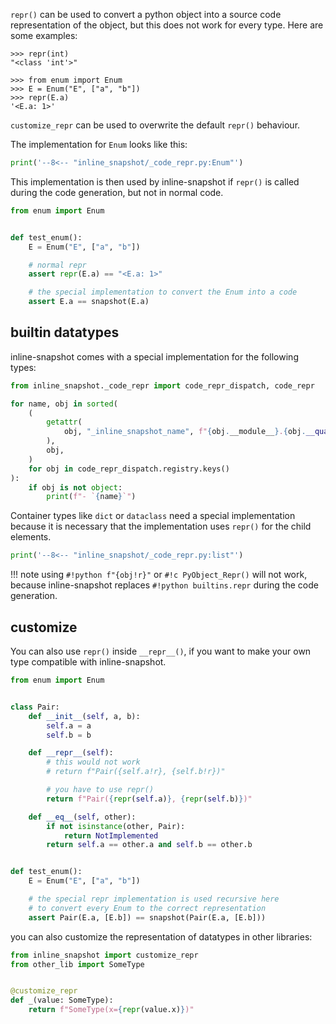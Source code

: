 


`repr()` can be used to convert a python object into a source code representation of the object, but this does not work for every type.
Here are some examples:
```pycon
>>> repr(int)
"<class 'int'>"

>>> from enum import Enum
>>> E = Enum("E", ["a", "b"])
>>> repr(E.a)
'<E.a: 1>'
```

`customize_repr` can be used to overwrite the default `repr()` behaviour.

The implementation for `Enum` looks like this:

```python exec="1" result="python"
print('--8<-- "inline_snapshot/_code_repr.py:Enum"')
```

This implementation is then used by inline-snapshot if `repr()` is called during the code generation, but not in normal code.

<!-- inline-snapshot: create fix this outcome-passed=1 -->
```python
from enum import Enum


def test_enum():
    E = Enum("E", ["a", "b"])

    # normal repr
    assert repr(E.a) == "<E.a: 1>"

    # the special implementation to convert the Enum into a code
    assert E.a == snapshot(E.a)
```

## builtin datatypes

inline-snapshot comes with a special implementation for the following types:
```python exec="1"
from inline_snapshot._code_repr import code_repr_dispatch, code_repr

for name, obj in sorted(
    (
        getattr(
            obj, "_inline_snapshot_name", f"{obj.__module__}.{obj.__qualname__}"
        ),
        obj,
    )
    for obj in code_repr_dispatch.registry.keys()
):
    if obj is not object:
        print(f"- `{name}`")
```

Container types like `dict` or `dataclass` need a special implementation because it is necessary that the implementation uses `repr()` for the child elements.

```python exec="1" result="python"
print('--8<-- "inline_snapshot/_code_repr.py:list"')
```

!!! note
    using `#!python f"{obj!r}"` or `#!c PyObject_Repr()` will not work, because inline-snapshot replaces `#!python builtins.repr` during the code generation.

## customize

You can also use `repr()` inside `__repr__()`, if you want to make your own type compatible with inline-snapshot.

<!-- inline-snapshot: create fix this outcome-passed=1 -->
```python
from enum import Enum


class Pair:
    def __init__(self, a, b):
        self.a = a
        self.b = b

    def __repr__(self):
        # this would not work
        # return f"Pair({self.a!r}, {self.b!r})"

        # you have to use repr()
        return f"Pair({repr(self.a)}, {repr(self.b)})"

    def __eq__(self, other):
        if not isinstance(other, Pair):
            return NotImplemented
        return self.a == other.a and self.b == other.b


def test_enum():
    E = Enum("E", ["a", "b"])

    # the special repr implementation is used recursive here
    # to convert every Enum to the correct representation
    assert Pair(E.a, [E.b]) == snapshot(Pair(E.a, [E.b]))
```

you can also customize the representation of datatypes in other libraries:

``` python
from inline_snapshot import customize_repr
from other_lib import SomeType


@customize_repr
def _(value: SomeType):
    return f"SomeType(x={repr(value.x)})"
```
